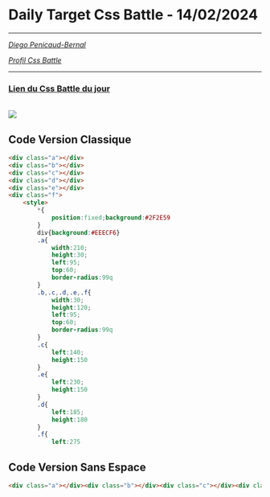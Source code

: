 # Daily Target Css Battle - 14/02/2024

<hr>

[<em>Diego Penicaud-Bernal</em>](https://github.com/Diego-PB)

[<em>Profil Css Battle</em>](https://cssbattle.dev/player/diegopb)

<hr>

### [Lien du Css Battle du jour](https://cssbattle.dev/play/qqtu0Kzz2nMXyxWLqSVg)

<br>
<img src="https://firebasestorage.googleapis.com/v0/b/cssbattleapp.appspot.com/o/user%2Fummd3POvEDfFyeFvVdOMG3OOrwE2%2Ftargets%2Ftarget_PLMY7SE.png?alt=media">

## Code Version Classique

```html
<div class="a"></div>
<div class="b"></div>
<div class="c"></div>
<div class="d"></div>
<div class="e"></div>
<div class="f">
    <style>
        *{
            position:fixed;background:#2F2E59
        }
        div{background:#EEECF6}
        .a{
            width:210;
            height:30;
            left:95;
            top:60;
            border-radius:99q
        }
        .b,.c,.d,.e,.f{
            width:30;
            height:120;
            left:95;
            top:60;
            border-radius:99q
        }
        .c{
            left:140;
            height:150
        }
        .e{
            left:230;
            height:150
        }
        .d{
            left:185;
            height:180
        }
        .f{
            left:275

```

## Code Version Sans Espace

```html
<div class="a"></div><div class="b"></div><div class="c"></div><div class="d"></div><div class="e"></div><div class="f"><style>*{position:fixed;background:#2F2E59}div{background:#EEECF6}.a{width:210;height:30;left:95;top:60;border-radius:99q}.b,.c,.d,.e,.f{width:30;height:120;left:95;top:60;border-radius:99q}.c{left:140;height:150}.e{left:230;height:150}.d{left:185;height:180}.f{left:275
```
